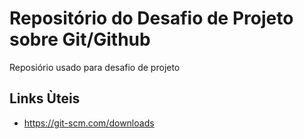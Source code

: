 # Repositório do Desafio de Projeto sobre Git/Github
Reposiório usado para desafio de projeto

## Links Ùteis
 - https://git-scm.com/downloads
